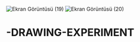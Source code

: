 ![Ekran Görüntüsü (19)](https://user-images.githubusercontent.com/81304241/113479504-2b759c80-9498-11eb-9c6a-38bedb3d6473.png)
![Ekran Görüntüsü (20)](https://user-images.githubusercontent.com/81304241/113479506-2ca6c980-9498-11eb-9c92-e2783e5988a3.png)
# -DRAWING-EXPERIMENT
